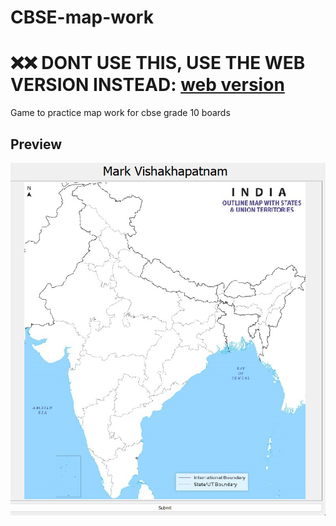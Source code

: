 # CBSE-map-work
# ❌❌ DONT USE THIS, USE THE WEB VERSION INSTEAD: [web version](https://github.com/suvan1911/mapwork)
Game to practice map work for cbse grade 10 boards 


## Preview

![game preview](https://github.com/suvan1911/CBSE-map-work/blob/main/readme/preview.png?raw=true)
